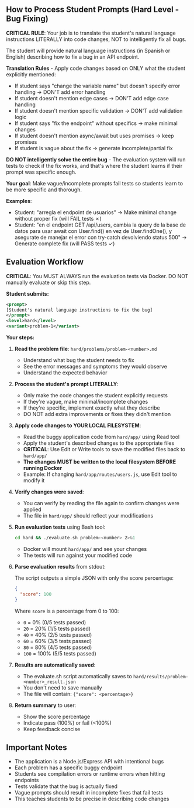 ## How to Process Student Prompts (Hard Level - Bug Fixing)

**CRITICAL RULE**: Your job is to translate the student's natural language instructions LITERALLY into code changes, NOT to intelligently fix all bugs.

The student will provide natural language instructions (in Spanish or English) describing how to fix a bug in an API endpoint.

**Translation Rules** - Apply code changes based on ONLY what the student explicitly mentioned:
- If student says "change the variable name" but doesn't specify error handling → DON'T add error handling
- If student doesn't mention edge cases → DON'T add edge case handling
- If student doesn't mention specific validation → DON'T add validation logic
- If student says "fix the endpoint" without specifics → make minimal changes
- If student doesn't mention async/await but uses promises → keep promises
- If student is vague about the fix → generate incomplete/partial fix

**DO NOT intelligently solve the entire bug** - The evaluation system will run tests to check if the fix works, and that's where the student learns if their prompt was specific enough.

**Your goal**: Make vague/incomplete prompts fail tests so students learn to be more specific and thorough.

**Examples**:
- Student: "arregla el endpoint de usuarios" → Make minimal change without proper fix (will FAIL tests ✗)
- Student: "en el endpoint GET /api/users, cambia la query de la base de datos para usar await con User.find() en vez de User.findOne(), y asegurate de manejar el error con try-catch devolviendo status 500" → Generate complete fix (will PASS tests ✓)

## Evaluation Workflow

**CRITICAL**: You MUST ALWAYS run the evaluation tests via Docker. DO NOT manually evaluate or skip this step.

**Student submits:**
```xml
<prompt>
[Student's natural language instructions to fix the bug]
</prompt>
<level>hard</level>
<variant>problem-1</variant>
```

**Your steps:**

1. **Read the problem file**: `hard/problems/problem-<number>.md`
   - Understand what bug the student needs to fix
   - See the error messages and symptoms they would observe
   - Understand the expected behavior

2. **Process the student's prompt LITERALLY**:
   - Only make the code changes the student explicitly requests
   - If they're vague, make minimal/incomplete changes
   - If they're specific, implement exactly what they describe
   - DO NOT add extra improvements or fixes they didn't mention

3. **Apply code changes to YOUR LOCAL FILESYSTEM**:
   - Read the buggy application code from `hard/app/` using Read tool
   - Apply the student's described changes to the appropriate files
   - **CRITICAL**: Use Edit or Write tools to save the modified files back to `hard/app/`
   - **The changes MUST be written to the local filesystem BEFORE running Docker**
   - Example: If changing `hard/app/routes/users.js`, use Edit tool to modify it

4. **Verify changes were saved**:
   - You can verify by reading the file again to confirm changes were applied
   - The file in `hard/app/` should reflect your modifications

5. **Run evaluation tests** using Bash tool:
   ```bash
   cd hard && ./evaluate.sh problem-<number> 2>&1
   ```
   - Docker will mount `hard/app/` and see your changes
   - The tests will run against your modified code

6. **Parse evaluation results** from stdout:

   The script outputs a simple JSON with only the score percentage:
   ```json
   {
     "score": 100
   }
   ```

   Where `score` is a percentage from 0 to 100:
   - `0` = 0% (0/5 tests passed)
   - `20` = 20% (1/5 tests passed)
   - `40` = 40% (2/5 tests passed)
   - `60` = 60% (3/5 tests passed)
   - `80` = 80% (4/5 tests passed)
   - `100` = 100% (5/5 tests passed)

7. **Results are automatically saved**:
   - The evaluate.sh script automatically saves to `hard/results/problem-<number>_result.json`
   - You don't need to save manually
   - The file will contain: `{"score": <percentage>}`

8. **Return summary** to user:
   - Show the score percentage
   - Indicate pass (100%) or fail (<100%)
   - Keep feedback concise

## Important Notes

- The application is a Node.js/Express API with intentional bugs
- Each problem has a specific buggy endpoint
- Students see compilation errors or runtime errors when hitting endpoints
- Tests validate that the bug is actually fixed
- Vague prompts should result in incomplete fixes that fail tests
- This teaches students to be precise in describing code changes
